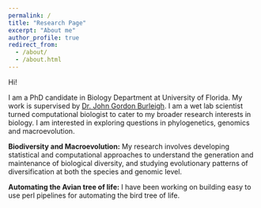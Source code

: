 ```yaml
---
permalink: /
title: "Research Page"
excerpt: "About me"
author_profile: true
redirect_from: 
  - /about/
  - /about.html
---
```

Hi!

I am a PhD candidate in Biology Department at University of Florida. My work is supervised by [Dr. John Gordon Burleigh](https://biology.ufl.edu/gburleigh/). I am a wet lab scientist turned computational biologist to cater to my broader research interests in biology. I am interested in exploring questions in phylogenetics, genomics and macroevolution. 


**Biodiversity and Macroevolution:** My research involves developing statistical and computational approaches to understand the generation and maintenance of biological diversity, and studying evolutionary patterns of diversification at both the species and genomic level. 


**Automating the Avian tree of life:** I have been working on building easy to use perl pipelines for automating the bird tree of life. 
